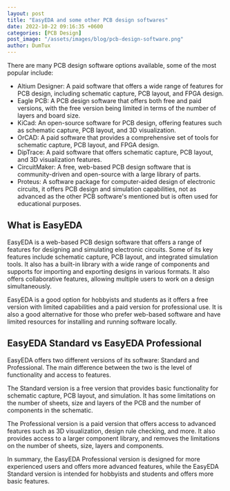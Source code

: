 ```yaml
---
layout: post
title: "EasyEDA and some other PCB design softwares"
date: 2022-10-22 09:16:35 +0600
categories: [PCB Design]
post_image: "/assets/images/blog/pcb-design-software.png"
author: DumTux
---
```


There are many PCB design software options available, some of the most popular include:

- Altium Designer: A paid software that offers a wide range of features for PCB design, including schematic capture, PCB layout, and FPGA design.
- Eagle PCB: A PCB design software that offers both free and paid versions, with the free version being limited in terms of the number of layers and board size.
- KiCad: An open-source software for PCB design, offering features such as schematic capture, PCB layout, and 3D visualization.
- OrCAD: A paid software that provides a comprehensive set of tools for schematic capture, PCB layout, and FPGA design.
- DipTrace: A paid software that offers schematic capture, PCB layout, and 3D visualization features.
- CircuitMaker: A free, web-based PCB design software that is community-driven and open-source with a large library of parts.
- Proteus: A software package for computer-aided design of electronic circuits, it offers PCB design and simulation capabilities, not as advanced as the other PCB software's mentioned but is often used for educational purposes.

## What is EasyEDA

EasyEDA is a web-based PCB design software that offers a range of features for designing and simulating electronic circuits. Some of its key features include schematic capture, PCB layout, and integrated simulation tools. It also has a built-in library with a wide range of components and supports for importing and exporting designs in various formats. It also offers collaborative features, allowing multiple users to work on a design simultaneously.

EasyEDA is a good option for hobbyists and students as it offers a free version with limited capabilities and a paid version for professional use. It is also a good alternative for those who prefer web-based software and have limited resources for installing and running software locally.

## EasyEDA Standard vs EasyEDA Professional

EasyEDA offers two different versions of its software: Standard and Professional. The main difference between the two is the level of functionality and access to features.

The Standard version is a free version that provides basic functionality for schematic capture, PCB layout, and simulation. It has some limitations on the number of sheets, size and layers of the PCB and the number of components in the schematic.

The Professional version is a paid version that offers access to advanced features such as 3D visualization, design rule checking, and more. It also provides access to a larger component library, and removes the limitations on the number of sheets, size, layers and components.

In summary, the EasyEDA Professional version is designed for more experienced users and offers more advanced features, while the EasyEDA Standard version is intended for hobbyists and students and offers more basic features.
